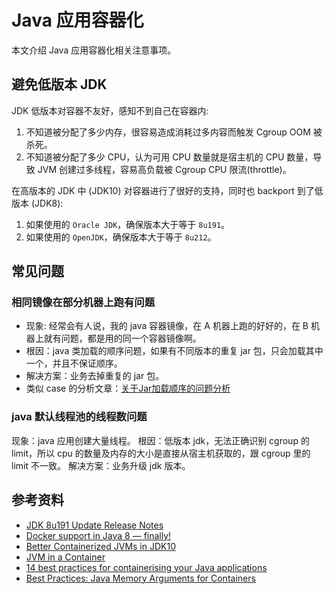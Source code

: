 # Java 应用容器化

本文介绍 Java 应用容器化相关注意事项。

## 避免低版本 JDK

JDK 低版本对容器不友好，感知不到自己在容器内:
1. 不知道被分配了多少内存，很容易造成消耗过多内容而触发 Cgroup OOM 被杀死。
2. 不知道被分配了多少 CPU，认为可用 CPU 数量就是宿主机的 CPU 数量，导致 JVM 创建过多线程，容易高负载被 Cgroup CPU 限流(throttle)。

在高版本的 JDK 中 (JDK10) 对容器进行了很好的支持，同时也 backport 到了低版本 (JDK8):
1. 如果使用的 `Oracle JDK`，确保版本大于等于 `8u191`。
2. 如果使用的 `OpenJDK`，确保版本大于等于 `8u212`。

## 常见问题

### 相同镜像在部分机器上跑有问题

* 现象: 经常会有人说，我的 java 容器镜像，在 A 机器上跑的好好的，在 B 机器上就有问题，都是用的同一个容器镜像啊。
* 根因：java 类加载的顺序问题，如果有不同版本的重复 jar 包，只会加载其中一个，并且不保证顺序。
* 解决方案：业务去掉重复的 jar 包。
* 类似 case 的分析文章：[关于Jar加载顺序的问题分析](https://www.jianshu.com/p/dcad5330b06f)

### java 默认线程池的线程数问题

现象：java 应用创建大量线程。
根因：低版本 jdk，无法正确识别 cgroup 的 limit，所以 cpu 的数量及内存的大小是直接从宿主机获取的，跟 cgroup 里的 limit 不一致。
解决方案：业务升级 jdk 版本。

## 参考资料

* [JDK 8u191 Update Release Notes ](https://www.oracle.com/java/technologies/javase/8u191-relnotes.html)
* [Docker support in Java 8 — finally!](https://blog.softwaremill.com/docker-support-in-new-java-8-finally-fd595df0ca54)
* [Better Containerized JVMs in JDK10](http://blog.gilliard.lol/2018/01/10/Java-in-containers-jdk10.html)
* [JVM in a Container](https://merikan.com/2019/04/jvm-in-a-container/#java-8u131-and-java-9)
* [14 best practices for containerising your Java applications](https://www.tutorialworks.com/docker-java-best-practices/)
* [Best Practices: Java Memory Arguments for Containers](https://dzone.com/articles/best-practices-java-memory-arguments-for-container)